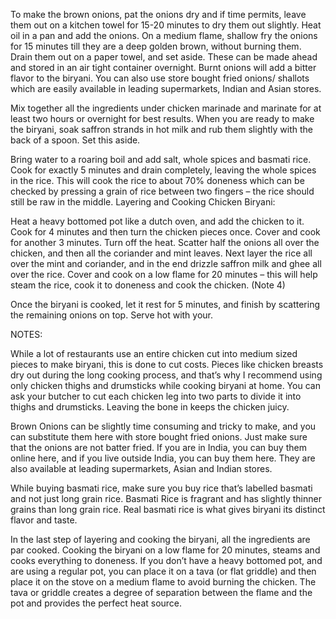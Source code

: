 To make the brown onions, pat the onions dry and if time permits, leave them out on a kitchen towel for 15-20 minutes to dry them out slightly. Heat oil in a pan and add the onions. On a medium flame, shallow fry the onions for 15 minutes till they are a deep golden brown, without burning them. Drain them out on a paper towel, and set aside. These can be made ahead and stored in an air tight container overnight. Burnt onions will add a bitter flavor to the biryani. You can also use store bought fried onions/ shallots which are easily available in leading supermarkets, Indian and Asian stores.

Mix together all the ingredients under chicken marinade and marinate for at least two hours or overnight for best results.
When you are ready to make the biryani, soak saffron strands in hot milk and rub them slightly with the back of a spoon. Set this aside.

Bring water to a roaring boil and add salt, whole spices and basmati rice. Cook for exactly 5 minutes and drain completely, leaving the whole spices in the rice. This will cook the rice to about 70% doneness which can be checked by pressing a grain of rice between two fingers – the rice should still be raw in the middle.
Layering and Cooking Chicken Biryani: 

Heat a heavy bottomed pot like a dutch oven, and add the chicken to it. Cook for 4 minutes and then turn the chicken pieces once. Cover and cook for another 3 minutes. Turn off the heat. Scatter half the onions all over the chicken, and then all the coriander and mint leaves. Next layer the rice all over the mint and coriander, and in the end drizzle saffron milk and ghee all over the rice. Cover and cook on a low flame for 20 minutes – this will help steam the rice, cook it to doneness and cook the chicken. (Note 4)

Once the biryani is cooked, let it rest for 5 minutes, and finish by scattering the remaining onions on top. Serve hot with your.

NOTES:

While a lot of restaurants use an entire chicken cut into medium sized pieces to make biryani, this is done to cut costs. Pieces like chicken breasts dry out during the long cooking process, and that’s why I recommend using only chicken thighs and drumsticks while cooking biryani at home. You can ask your butcher to cut each chicken leg into two parts to divide it into thighs and drumsticks. Leaving the bone in keeps the chicken juicy.

Brown Onions can be slightly time consuming and tricky to make, and you can substitute them here with store bought fried onions. Just make sure that the onions are not batter fried. If you are in India, you can buy them online here, and if you live outside India, you can buy them here. They are also available at leading supermarkets, Asian and Indian stores.

While buying basmati rice, make sure you buy rice that’s labelled basmati and not just long grain rice. Basmati Rice is fragrant and has slightly thinner grains than long grain rice. Real basmati rice is what gives biryani its distinct flavor and taste.

In the last step of layering and cooking the biryani, all the ingredients are par cooked. Cooking the biryani on a low flame for 20 minutes, steams and cooks everything to doneness. If you don’t have a heavy bottomed pot, and are using a regular pot, you can place it on a tava (or flat griddle) and then place it on the stove on a medium flame to avoid burning the chicken. The tava or griddle creates a degree of separation between the flame and the pot and provides the perfect heat source.